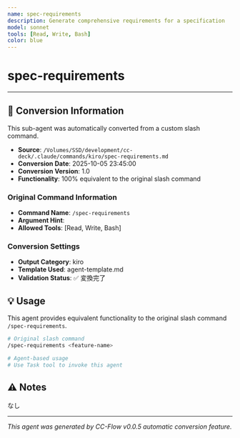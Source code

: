 ```yaml
---
name: spec-requirements
description: Generate comprehensive requirements for a specification
model: sonnet
tools: [Read, Write, Bash]
color: blue
---
```


# spec-requirements



---

## 🔄 Conversion Information

This sub-agent was automatically converted from a custom slash command.

- **Source**: `/Volumes/SSD/development/cc-deck/.claude/commands/kiro/spec-requirements.md`
- **Conversion Date**: 2025-10-05 23:45:00
- **Conversion Version**: 1.0
- **Functionality**: 100% equivalent to the original slash command

### Original Command Information

- **Command Name**: `/spec-requirements`
- **Argument Hint**: <feature-name>
- **Allowed Tools**: [Read, Write, Bash]

### Conversion Settings

- **Output Category**: kiro
- **Template Used**: agent-template.md
- **Validation Status**: ✅ 変換完了

## 💡 Usage

This agent provides equivalent functionality to the original slash command `/spec-requirements`.

```bash
# Original slash command
/spec-requirements <feature-name>

# Agent-based usage
# Use Task tool to invoke this agent
```

## ⚠️ Notes

なし

---

_This agent was generated by CC-Flow v0.0.5 automatic conversion feature._

